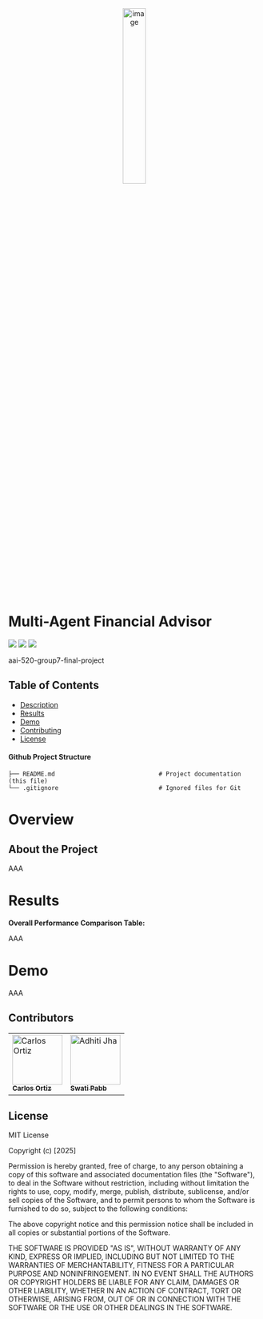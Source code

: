 <div align="center">
<img align="center" width="30%" alt="image" src="https://www.sandiego.edu/assets/global/images/logos/logo-usd.png">
</div>

# Multi-Agent Financial Advisor

![](https://img.shields.io/badge/license-MIT-green?style=for-the-badge)
![](https://img.shields.io/badge/MSAAI-NLP-blue?style=for-the-badge)
![](https://img.shields.io/badge/Python-3.11-blue?style=for-the-badge&logo=python)

aai-520-group7-final-project

## Table of Contents
- [Description](#Overview)
- [Results](#Results)
- [Demo](#usage)
- [Contributing](#Contributors)
- [License](#license)

#### Github Project Structure

```
├── README.md                             # Project documentation (this file)
└── .gitignore                            # Ignored files for Git
```

# Overview
## About the Project

AAA

# Results

**Overall Performance Comparison Table:**

AAA

# Demo

AAA

## Contributors
<table>
  <tr>
    <td>
        <a href="https://github.com/carlosOrtizM.png">
          <img src="https://github.com/carlosOrtizM.png" width="100" height="100" alt="Carlos Ortiz "/><br />
          <sub><b>Carlos Ortiz</b></sub>
        </a>
      </td>
      <td>
        <a href="https://www.getmonero.org/img/monero-logo.png">
          <img src="https://www.getmonero.org/img/monero-logo.png" width="100" height="100" alt="Adhiti Jha "/><br />
          <sub><b>Swati Pabb</b></sub>
        </a>
      </td>
  </tr>
</table>

## License

MIT License

Copyright (c) [2025]

Permission is hereby granted, free of charge, to any person obtaining a copy
of this software and associated documentation files (the "Software"), to deal
in the Software without restriction, including without limitation the rights
to use, copy, modify, merge, publish, distribute, sublicense, and/or sell
copies of the Software, and to permit persons to whom the Software is
furnished to do so, subject to the following conditions:

The above copyright notice and this permission notice shall be included in all
copies or substantial portions of the Software.

THE SOFTWARE IS PROVIDED "AS IS", WITHOUT WARRANTY OF ANY KIND, EXPRESS OR
IMPLIED, INCLUDING BUT NOT LIMITED TO THE WARRANTIES OF MERCHANTABILITY,
FITNESS FOR A PARTICULAR PURPOSE AND NONINFRINGEMENT. IN NO EVENT SHALL THE
AUTHORS OR COPYRIGHT HOLDERS BE LIABLE FOR ANY CLAIM, DAMAGES OR OTHER
LIABILITY, WHETHER IN AN ACTION OF CONTRACT, TORT OR OTHERWISE, ARISING FROM,
OUT OF OR IN CONNECTION WITH THE SOFTWARE OR THE USE OR OTHER DEALINGS IN THE
SOFTWARE.
